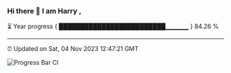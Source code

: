 ### Hi there 👋 I am Harry , 

⏳ Year progress { █████████████████████████▁▁▁▁▁ } 84.26 %

---

⏰ Updated on Sat, 04 Nov 2023 12:47:21 GMT

![Progress Bar CI](https://github.com/duykhang68/duykhang68/workflows/Progress%20Bar%20CI/badge.svg)
